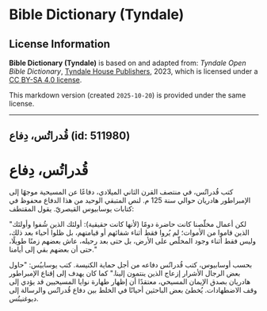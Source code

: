 # Bible Dictionary (Tyndale)

## License Information

**Bible Dictionary (Tyndale)** is based on and adapted from: _Tyndale Open Bible Dictionary_, [Tyndale House Publishers](https://tyndaleopenresources.com/), 2023, which is licensed under a [CC BY-SA 4.0 license](https://creativecommons.org/licenses/by-sa/4.0/legalcode.en).

This markdown version (created `2025-10-20`) is provided under the same license.



--------------------------------

## قُدراتُس، دِفاع (id: 511980)

قُدراتُس، دِفاع
===============

كتب قُدراتُس، في منتصف القرن الثاني الميلادي، دفاعًا عن المسيحية موجهًا إلى الإمبراطور هادريان حوالي سنة 125 م. لنص المتبقي الوحيد من هذا الدفاع محفوظ في كتابات يوسابيوس القيصريّ. يقول المقتطف:

"لكن أعمال مخلّصنا كانت حاضرة دومًا (لأنها كانت حقيقية): أولئك الذين شُفوا وأولئك الذين قاموا من الأموات؛ لم يُروا فقط أثناء شفائهم أو قيامتهم، بل ظلوا أحياء بعد ذلك، وليس فقط أثناء وجود المخلّص على الأرض، بل حتى بعد رحيله، عاش بعضهم زمنًا طويلًا، حتى أن بعضهم بقي إلى أيامنا."

بحسب أوسابيوس، كتب قُدراتُس دفاعه من أجل حماية الكنيسة. كتب يوسابيُس: "حاول بعض الرجال الأشرار إزعاج الذين ينتمون إلينا." كما كان يهدف إلى إقناع الإمبراطور هادريان بصدق الإيمان المسيحي، معتقدًا أن إظهار طهارة نوايا المسيحيين قد يؤدي إلى وقف الاضطهادات. يُخطئ بعض الباحثين أحيانًا في الخلط بين دفاع قُدراتُس والرسالة إلى ديوغنيتُس.


